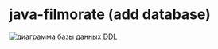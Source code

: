 # java-filmorate (add database)

![диаграмма базы данных](https://github.com/binomay/java-filmorate/blob/add-database/src/maim/assets/images/schema.png)
[DDL](/resources/schema.sql)
